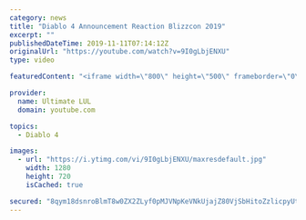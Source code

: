 ```yaml
---
category: news
title: "Diablo 4 Announcement Reaction Blizzcon 2019"
excerpt: ""
publishedDateTime: 2019-11-11T07:14:12Z
originalUrl: "https://youtube.com/watch?v=9I0gLbjENXU"
type: video

featuredContent: "<iframe width=\"800\" height=\"500\" frameborder=\"0\" src=\"https://www.youtube.com/embed/9I0gLbjENXU\" allow=\"accelerometer; autoplay; encrypted-media; gyroscope; picture-in-picture\" allowfullscreen></iframe>"

provider:
  name: Ultimate LUL
  domain: youtube.com

topics:
  - Diablo 4

images:
  - url: "https://i.ytimg.com/vi/9I0gLbjENXU/maxresdefault.jpg"
    width: 1280
    height: 720
    isCached: true

secured: "8qym18dsnroBlmT8w0ZX2ZLyf0pMJVNpKeVNkUjajZ80VjSbHitoZzlicpyUt9McoqqP6+9BmpitL3uyVggIzIlAQcsBW000AIMEhwF7awjPaCYtL4eqStJsTpENR0RL19ktJxqj2axIr4bhW6vIKodFsoh+uOPbvdjLQh7h72w7jpwnppHQTu9YAZQxgNBHo57iUt0cYTeB4OPcX4zEssM1BqTvyljdLq++FlZ/Fd9I9ycpF2+yn6Qr4XCog+uAEE5f1D3qVBdMsdVYE0OnpO/0vSeL530giEziQSDVPXtD0YOzCWQHLPZsrTxp02LVKZof/TqKQ5pk+d1ZduA+XOirreYc+8uCbmxq+ACnndhgUhC9Vfw/4TeWqawWZKZXaILGycDEsIiw++A7BAO5p1lNJUHD0UTYyLqeT4YECv0=;Sz31Buf9Z+7sB9bpNSPdlg=="
---
```


